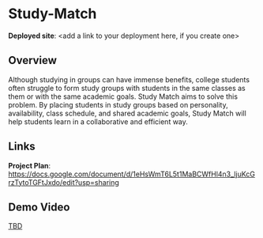 # Study-Match

**Deployed site**: <add a link to your deployment here, if you create one>

## Overview
Although studying in groups can have immense benefits, college students often struggle to form study groups with students in the same classes as them or with the same academic goals. Study Match aims to solve this problem. By placing students in study groups based on personality, availability, class schedule, and shared academic goals, Study Match will help students learn in a collaborative and efficient way.


## Links
**Project Plan**: <https://docs.google.com/document/d/1eHsWmT6L5t1MaBCWfHl4n3_ljuKcGrzTytoTGFtJxdo/edit?usp=sharing>

<add any other links here as you work on your project>

## Demo Video
[TBD](<insert link in Week 9!>)

